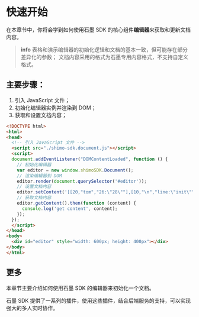 # 快速开始

在本章节中，你将会学到如何使用石墨 SDK 的核心组件**编辑器**来获取和更新文档内容。

> **info**
> 表格和演示编辑器的初始化逻辑和文档的基本一致，但可能存在部分差异化的参数；
> 文档内容采用的格式为石墨专用内容格式，不支持自定义格式。

## 主要步骤：
1. 引入 JavaScript 文件；
2. 初始化编辑器实例并渲染到 DOM；
3. 获取和设置文档内容；

```html
<!DOCTYPE html>
<html>
<head>
  <!-- 引入 JavaScript 文件 -->
  <script src="./shimo-sdk.document.js"></script>
  <script>
  document.addEventListener("DOMContentLoaded", function () {
    // 初始化编辑器
    var editor = new window.shimoSDK.Document();
    // 渲染编辑器到 DOM
    editor.render(document.querySelector('#editor'));
    // 设置文档内容
    editor.setContent('[[20,"tom","26:\"28\""],[10,"\n","line:\"init\""]]');
    // 获取文档内容
    editor.getContent().then(function (content) {
      console.log('get content', content);
    });
  });
  </script>
</head>
<body>
  <div id="editor" style="width: 600px; height: 400px"></div>
</body>
</html>
```

## 更多

本章节主要介绍如何使用石墨 SDK 的编辑器来初始化一个文档。

石墨 SDK 提供了一系列的插件，使用这些插件，结合后端服务的支持，可以实现强大的多人实时协作。

